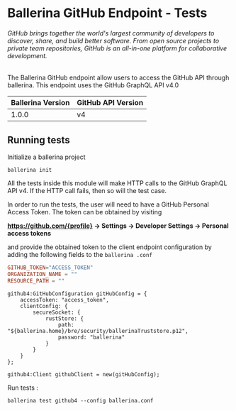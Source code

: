# Ballerina GitHub Endpoint - Tests

###### GitHub brings together the world's largest community of developers to discover, share, and build better software. From open source projects to private team repositories, GitHub is an all-in-one platform for collaborative development.

The Ballerina GitHub endpoint allow users to access the GitHub API through ballerina. This endpoint uses the GitHub GraphQL API v4.0

| Ballerina Version | GitHub API Version |
|-------------------|--------------------|
| 1.0.0             | v4                 |

## Running tests

Initialize a ballerina project
```
ballerina init
```

All the tests inside this module will make HTTP calls to the GitHub GraphQL API v4. If the HTTP call fails, then so will the test case.

In order to run the tests, the user will need to have a GitHub Personal Access Token. The token can be obtained by visiting

**https://github.com/{profile} -> Settings -> Developer Settings -> Personal access tokens**

and provide the obtained token to the client endpoint configuration by adding the following fields to the `ballerina
.conf`

```.conf
GITHUB_TOKEN="ACCESS_TOKEN"
ORGANIZATION_NAME = ""
RESOURCE_PATH = ""
```

```ballerina
github4:GitHubConfiguration gitHubConfig = {
    accessToken: "access_token",
    clientConfig: { 
        secureSocket: {
            rustStore: {
                path: "${ballerina.home}/bre/security/ballerinaTruststore.p12",
                password: "ballerina"
            }
        }
    }
};
 
github4:Client githubClient = new(gitHubConfig);
```

Run tests :
```
ballerina test github4 --config ballerina.conf
```